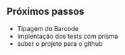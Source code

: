 ## Próximos passos

- Tipagem do Barcode
- Implentação dos tests com prisma
- suber o projeto para o github
